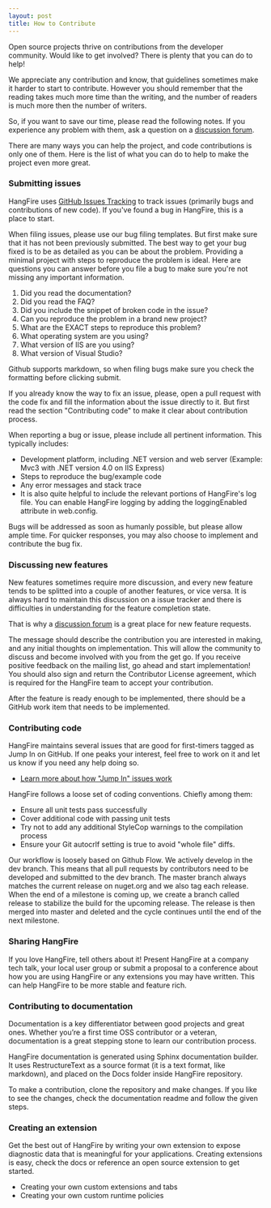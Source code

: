 ```yaml
---
layout: post
title: How to Contribute
---
```


Open source projects thrive on contributions from the developer community. Would like to get involved? There is plenty that you can do to help!

We appreciate any contribution and know, that guidelines sometimes make it harder to start to contribute. However you should remember that the reading takes much more time than the writing, and the number of readers is much more then the number of writers.

So, if you want to save our time, please read the following notes. If you experience any problem with them, ask a question on a [discussion forum](http://discuss.hangfire.io).

There are many ways you can help the project, and code contributions is only one of them. Here is the list of what you can do to help to make the project even more great.

### Submitting issues

HangFire uses [GitHub Issues Tracking](https://github.com/odinserj/HangFire/issues) to track issues (primarily bugs and contributions of new code). If you've found a bug in HangFire, this is a place to start.

When filing issues, please use our bug filing templates. But first make sure that it has not been previously submitted. The best way to get your bug fixed is to be as detailed as you can be about the problem. Providing a minimal project with steps to reproduce the problem is ideal. Here are questions you can answer before you file a bug to make sure you're not missing any important information.

1. Did you read the documentation?
2. Did you read the FAQ?
3. Did you include the snippet of broken code in the issue?
4. Can you reproduce the problem in a brand new project?
5. What are the EXACT steps to reproduce this problem?
6. What operating system are you using?
7. What version of IIS are you using?
8. What version of Visual Studio?

Github supports markdown, so when filing bugs make sure you check the formatting before clicking submit.

If you already know the way to fix an issue, please, open a pull request with the code fix and fill the information about the issue directly to it. But first read the section "Contributing code" to make it clear about contribution process.

When reporting a bug or issue, please include all pertinent information. This typically includes:

* Development platform, including .NET version and web server (Example: Mvc3 with .NET version 4.0 on IIS Express)
* Steps to reproduce the bug/example code
* Any error messages and stack trace
* It is also quite helpful to include the relevant portions of HangFire's log file. You can enable HangFire logging by adding the loggingEnabled attribute in web.config.

Bugs will be addressed as soon as humanly possible, but please allow ample time. For quicker responses, you may also choose to implement and contribute the bug fix.

### Discussing new features

New features sometimes require more discussion, and every new feature tends to be splitted into a couple of another features, or vice versa. It is always hard to maintain this discussion on a issue tracker and there is difficulties in understanding for the feature completion state.

That is why a [discussion forum](http://discuss.hangfire.io) is a great place for new feature requests.

The message should describe the contribution you are interested in making, and any initial thoughts on implementation. This will allow the community to discuss and become involved with you from the get go. If you receive positive feedback on the mailing list, go ahead and start implementation! You should also sign and return the Contributor License agreement, which is required for the HangFire team to accept your contribution.

After the feature is ready enough to be implemented, there should be a GitHub work item that needs to be implemented.

### Contributing code

HangFire maintains several issues that are good for first-timers tagged as Jump In on GitHub. If one peaks your interest, feel free to work on it and let us know if you need any help doing so.

* [Learn more about how "Jump In" issues work](http://nikcodes.com/2013/05/10/new-contributor-jump-in/)

HangFire follows a loose set of coding conventions. Chiefly among them:

* Ensure all unit tests pass successfully
* Cover additional code with passing unit tests
* Try not to add any additional StyleCop warnings to the compilation process
* Ensure your Git autocrlf setting is true to avoid "whole file" diffs.

Our workflow is loosely based on Github Flow. We actively develop in the dev branch. This means that all pull requests by contributors need to be developed and submitted to the dev branch. The master branch always matches the current release on nuget.org and we also tag each release. When the end of a milestone is coming up, we create a branch called release to stabilize the build for the upcoming release. The release is then merged into master and deleted and the cycle continues until the end of the next milestone.

### Sharing HangFire

If you love HangFire, tell others about it! Present HangFire at a company tech talk, your local user group or submit a proposal to a conference about how you are using HangFire or any extensions you may have written. This can help HangFire to be more stable and feature rich.

### Contributing to documentation

Documentation is a key differentiator between good projects and great ones. Whether you’re a first time OSS contributor or a veteran, documentation is a great stepping stone to learn our contribution process.

HangFire documentation is generated using Sphinx documentation builder. It uses RestructureText as a source format (it is a text format, like markdown), and placed on the Docs folder inside HangFire repository.

To make a contribution, clone the repository and make changes. If you like to see the changes, check the documentation readme and follow the given steps.

### Creating an extension

Get the best out of HangFire by writing your own extension to expose diagnostic data that is meaningful for your applications. Creating extensions is easy, check the docs or reference an open source extension to get started.

* Creating your own custom extensions and tabs
* Creating your own custom runtime policies